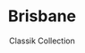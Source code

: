 ---
image_primary: img/brisbane_collection_classik_finium_1-410x410.jpg
image_secondary: img/brisbane_collection_classik_finium_2-1000x400.jpg
subtitle: Classik Collection
description: "The%20Classik%20collection%20evokes%20an%20architectural%20style%20reminiscent%20of%20a%20stackstone%20assembly.%20It%20imbues%20rich%20warmth%20for%20a%20unique%20touch%20in%20a%20contemporary%20space.%20Composed%20of%20a%20multitude%20of%20smooth%2C%20straight%20slats%20in%20varying%20sizes%2C%20Classik%20decorative%20walls%20add%20depth%20and%20bulk%20to%20your%20d%E9cor.%0AThe%20collection%20comes%20in%20a%20range%20of%20timeless%20hues."
title: Brisbane
designer: Finium
image_thumb: img/brisbane_collection_classik_finium_2-410x410.jpg
href: https://finium.ca/en/decorative-walls/brisbane/
tags: 
  - finium
  - decorative-walls
category: decorative-walls
manufacturer: Finium
slug: /manufacturers/finium/decorative-walls/finium-brisbane
---